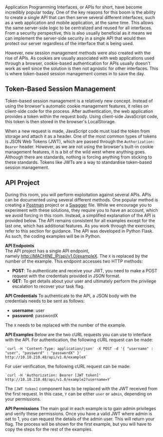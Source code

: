Application Programming Interfaces, or APIs for short, have become incredibly popular today. One of the key reasons for this boom is the ability to create a single API that can then serve several different interfaces, such as a web application and mobile application, at the same time. This allows the same server-side logic to be centralized and reused for all interfaces. From a security perspective, this is also usually beneficial as it means we can implement the server-side security in a single API that would then protect our server regardless of the interface that is being used.

However, new session management methods were also created with the rise of APIs. As cookies are usually associated with web applications used through a browser, cookie-based authentication for APIs usually doesn't work as well since the solution is then not agnostic for other interfaces. This is where token-based session management comes in to save the day.


## Token-Based Session Management
Token-based session management is a relatively new concept. Instead of using the browser's automatic cookie management features, it relies on client-side code for the process. After authentication, the web application provides a token within the request body. Using client-side JavaScript code, this token is then stored in the browser's LocalStorage.

When a new request is made, JavaScript code must load the token from storage and attach it as a header. One of the most common types of tokens is JSON Web Tokens (JWT), which are passed through the `Authorization: Bearer` header. However, as we are not using the browser's built-in cookie management features, it is a bit of the wild west where anything goes. Although there are standards, nothing is forcing anything from sticking to these standards. Tokens like JWTs are a way to standardise token-based session management.


## API Project
During this room, you will perform exploitation against several APIs. APIs can be documented using several different methods. One popular method is creating a [Postman](https://www.postman.com/) project or a [Swagger](https://swagger.io/) file. While we encourage you to experiment with these solutions, they require you to have an account, which we avoid forcing in this room. Instead, a simplified explanation of the API is provided below. The API remains consistent for all examples except for the last one, which has additional features. As you work through the exercises, refer to this section for guidance. The API was developed in Python Flask. As such, the coding examples will be in Python.

**API Endpoints**  
The API project has a single API endpoint, namely [http://MACHINE_IP/api/v1.0/exampleX](http://machine_ip/api/v1.0/exampleX). The `X` is replaced by the number of the example. This endpoint accesses two HTTP methods:
- **POST**: To authenticate and receive your JWT, you need to make a POST request with the credentials provided in JSON format.
- **GET**: To get details about your user and ultimately perform the privilege escalation to recover your task flag.

**API Credentials**
To authenticate to the API, a JSON body with the credentials needs to be sent as follows:
- **username**: user
- **password**: passwordX

The `X` needs to be replaced with the number of the example.


**API Examples**
Below are the two cURL requests you can use to interface with the API. For authentication, the following cURL request can be made:

```
`curl -H 'Content-Type: application/json' -X POST -d '{ "username" : "user", "password" : "passwordX" }' http://10.10.210.48/api/v1.0/exampleX`  
```

For user verification, the following cURL request can be made:
```
`curl -H 'Authorization: Bearer [JWT token]' http://10.10.210.48/api/v1.0/example2?username=Y`
```

The `[JWT token]` component has to be replaced with the JWT received from the first request. In this case, `Y` can be either `user` or `admin`, depending on your permissions.

**API Permissions**
The main goal in each example is to gain admin privileges and verify these permissions. Once you have a valid JWT where admin is set to 1, you can request the details of the admin user. This will return your flag. The process will be shown for the first example, but you will have to copy the steps for the rest of the examples.